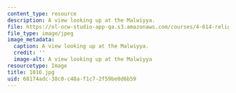 ```yaml
---
content_type: resource
description: A view looking up at the Malwiyya.
file: https://ol-ocw-studio-app-qa.s3.amazonaws.com/courses/4-614-religious-architecture-and-islamic-cultures-fall-2002/68174adc38c0c48af1c72f59be0d6b59_1016.jpg
file_type: image/jpeg
image_metadata:
  caption: A view looking up at the Malwiyya.
  credit: ''
  image-alt: A view looking up at the Malwiyya
resourcetype: Image
title: 1016.jpg
uid: 68174adc-38c0-c48a-f1c7-2f59be0d6b59
---
```

